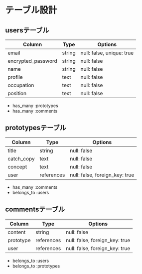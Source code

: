 # テーブル設計
## usersテーブル
| Column             | Type       | Options                        |
| ------------------ | ---------- | ------------------------------ |
| email              | string     | null: false, unique: true      |
| encrypted_password | string     | null: false                    |
| name               | string     | null: false                    |
| profile            | text       | null: false                    |
| occupation         | text       | null: false                    |
| position           | text       | null: false                    |

- has_many :prototypes
- has_many :comments

## prototypesテーブル
| Column             | Type       | Options                        |
| ------------------ | ---------- | ------------------------------ |
| title              | string     | null: false                    |
| catch_copy         | text       | null: false                    |
| concept            | text       | null: false                    |
| user               | references | null: false, foreign_key: true |

- has_many :comments
- belongs_to :users

## commentsテーブル
| Column             | Type       | Options                        |
| ------------------ | ---------- | ------------------------------ |
| content            | string     | null: false                    |
| prototype          | references | null: false, foreign_key: true |
| user               | references | null: false, foreign_key: true |

- belongs_to :users
- belongs_to :prototypes